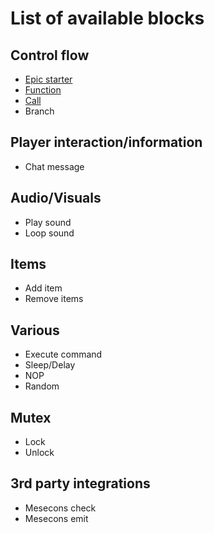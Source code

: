 
# List of available blocks

## Control flow

* [Epic starter](./blocks/epic.md)
* [Function](./blocks/function.md)
* [Call](./blocks/call.md)
* Branch

## Player interaction/information

* Chat message

## Audio/Visuals

* Play sound
* Loop sound

## Items

* Add item
* Remove items

## Various

* Execute command
* Sleep/Delay
* NOP
* Random

## Mutex

* Lock
* Unlock

## 3rd party integrations

* Mesecons check
* Mesecons emit
